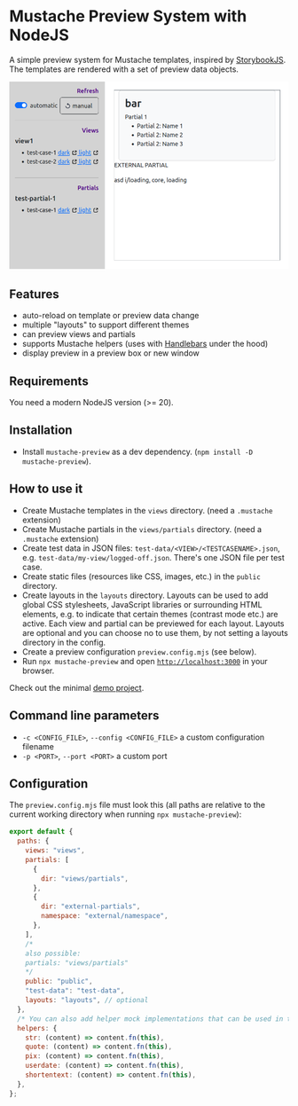 # Mustache Preview System with NodeJS

A simple preview system for Mustache templates, inspired by
[StorybookJS](https://storybook.js.org/). The templates are rendered with a set
of preview data objects.

![Screenshot](./docs/preview-screenshot.png)

## Features

- auto-reload on template or preview data change
- multiple "layouts" to support different themes
- can preview views and partials
- supports Mustache helpers (uses with [Handlebars](https://handlebarsjs.com/)
  under the hood)
- display preview in a preview box or new window

## Requirements

You need a modern NodeJS version (>= 20).

## Installation

- Install `mustache-preview` as a dev dependency. (`npm install -D mustache-preview`).

## How to use it

- Create Mustache templates in the `views` directory. (need a `.mustache` extension)
- Create Mustache partials in the `views/partials` directory. (need a `.mustache` extension)
- Create test data in JSON files: `test-data/<VIEW>/<TESTCASENAME>.json`, e.g. `test-data/my-view/logged-off.json`. There's one JSON file per test case.
- Create static files (resources like CSS, images, etc.) in the `public` directory.
- Create layouts in the `layouts` directory. Layouts can be used to add global CSS stylesheets, JavaScript libraries or surrounding HTML elements, e.g. to indicate that certain themes (contrast mode etc.) are active. Each view and partial can be previewed for each layout. Layouts are optional and you can choose no to use them, by not setting a layouts directory in the config.
- Create a preview configuration `preview.config.mjs` (see below).
- Run `npx mustache-preview` and open [`http://localhost:3000`](http://localhost:3000) in your browser.

Check out the minimal [demo project](https://github.com/sr258/mustache-preview-demo).

## Command line parameters

- `-c <CONFIG_FILE>`, `--config <CONFIG_FILE>` a custom configuration filename
- `-p <PORT>`, `--port <PORT>` a custom port

## Configuration

The `preview.config.mjs` file must look this (all paths are relative to the current working directory when running `npx mustache-preview`):

```js
export default {
  paths: {
    views: "views",
    partials: [
      {
        dir: "views/partials",
      },
      {
        dir: "external-partials",
        namespace: "external/namespace",
      },
    ],
    /* 
    also possible:
    partials: "views/partials"
    */
    public: "public",
    "test-data": "test-data",
    layouts: "layouts", // optional
  },
  /* You can also add helper mock implementations that can be used in the templates */
  helpers: {
    str: (content) => content.fn(this),
    quote: (content) => content.fn(this),
    pix: (content) => content.fn(this),
    userdate: (content) => content.fn(this),
    shortentext: (content) => content.fn(this),
  },
};
```

